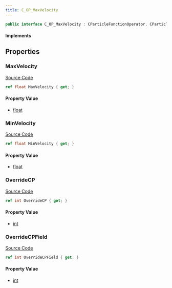 ```yaml
---
title: C_OP_MaxVelocity
---
```


```csharp
public interface C_OP_MaxVelocity : CParticleFunctionOperator, CParticleFunction, ISchemaClass<CParticleFunction>, ISchemaClass<CParticleFunctionOperator>, ISchemaClass<C_OP_MaxVelocity>, ISchemaField, ISchemaClass, INativeHandle
```

#### Implements

## Properties

### MaxVelocity

[Source Code](https://github.com/swiftly-solution/swiftlys2/blob/beta/managed/src/SwiftlyS2.Generated/Schemas/Interfaces/C_OP_MaxVelocity.cs#L16)

```csharp
ref float MaxVelocity { get; }
```

#### Property Value

- [float](https://learn.microsoft.com/dotnet/api/system.single)

### MinVelocity

[Source Code](https://github.com/swiftly-solution/swiftlys2/blob/beta/managed/src/SwiftlyS2.Generated/Schemas/Interfaces/C_OP_MaxVelocity.cs#L18)

```csharp
ref float MinVelocity { get; }
```

#### Property Value

- [float](https://learn.microsoft.com/dotnet/api/system.single)

### OverrideCP

[Source Code](https://github.com/swiftly-solution/swiftlys2/blob/beta/managed/src/SwiftlyS2.Generated/Schemas/Interfaces/C_OP_MaxVelocity.cs#L20)

```csharp
ref int OverrideCP { get; }
```

#### Property Value

- [int](https://learn.microsoft.com/dotnet/api/system.int32)

### OverrideCPField

[Source Code](https://github.com/swiftly-solution/swiftlys2/blob/beta/managed/src/SwiftlyS2.Generated/Schemas/Interfaces/C_OP_MaxVelocity.cs#L22)

```csharp
ref int OverrideCPField { get; }
```

#### Property Value

- [int](https://learn.microsoft.com/dotnet/api/system.int32)

